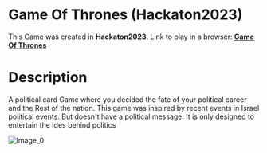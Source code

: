 Game Of Thrones (Hackaton2023)
======

This Game was created in **Hackaton2023**.
Link to play in a browser: [**Game Of Thrones**](https://sagiv440.itch.io/game-of-throunse)

# Description
A political card Game where you decided the fate of your political career and the Rest of the nation. 
This game was inspired by recent events in Israel political events. But doesn't have a political message. It is only designed to entertain the Ides behind politics

![Image_0](https://img.itch.zone/aW1nLzExNjY1Njk0LnBuZw==/315x250%23c/NKSzgQ.png)
